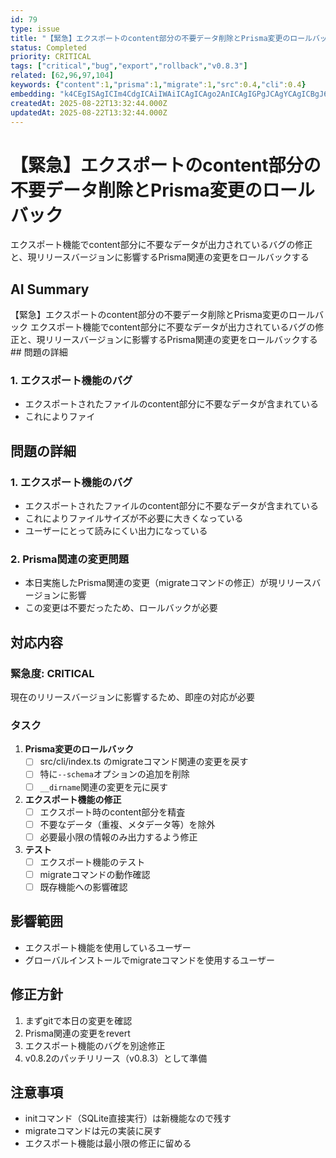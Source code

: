 ```yaml
---
id: 79
type: issue
title: "【緊急】エクスポートのcontent部分の不要データ削除とPrisma変更のロールバック"
status: Completed
priority: CRITICAL
tags: ["critical","bug","export","rollback","v0.8.3"]
related: [62,96,97,104]
keywords: {"content":1,"prisma":1,"migrate":1,"src":0.4,"cli":0.4}
embedding: "k4CEgISAgICIm4CdgICAiIWAiICAgICAgo2AnICAgIGPgJCAgYCAgICBgJ6AgICCl4CUgIaAgICCgoCagICAjImAkYCLgICAgI6Ai4CAgJaagJSAi4CAgIScgICAgICQpoCPgIyAgICKnYCDgICAkKOAh4CKgICAjJ2AkICAgIw="
createdAt: 2025-08-22T13:32:44.000Z
updatedAt: 2025-08-22T13:32:44.000Z
---
```


# 【緊急】エクスポートのcontent部分の不要データ削除とPrisma変更のロールバック

エクスポート機能でcontent部分に不要なデータが出力されているバグの修正と、現リリースバージョンに影響するPrisma関連の変更をロールバックする

## AI Summary

【緊急】エクスポートのcontent部分の不要データ削除とPrisma変更のロールバック エクスポート機能でcontent部分に不要なデータが出力されているバグの修正と、現リリースバージョンに影響するPrisma関連の変更をロールバックする ## 問題の詳細

### 1. エクスポート機能のバグ
- エクスポートされたファイルのcontent部分に不要なデータが含まれている
- これによりファイ

## 問題の詳細

### 1. エクスポート機能のバグ
- エクスポートされたファイルのcontent部分に不要なデータが含まれている
- これによりファイルサイズが不必要に大きくなっている
- ユーザーにとって読みにくい出力になっている

### 2. Prisma関連の変更問題
- 本日実施したPrisma関連の変更（migrateコマンドの修正）が現リリースバージョンに影響
- この変更は不要だったため、ロールバックが必要

## 対応内容

### 緊急度: CRITICAL
現在のリリースバージョンに影響するため、即座の対応が必要

### タスク

1. **Prisma変更のロールバック**
   - [ ] src/cli/index.ts のmigrateコマンド関連の変更を戻す
   - [ ] 特に`--schema`オプションの追加を削除
   - [ ] `__dirname`関連の変更を元に戻す

2. **エクスポート機能の修正**
   - [ ] エクスポート時のcontent部分を精査
   - [ ] 不要なデータ（重複、メタデータ等）を除外
   - [ ] 必要最小限の情報のみ出力するよう修正

3. **テスト**
   - [ ] エクスポート機能のテスト
   - [ ] migrateコマンドの動作確認
   - [ ] 既存機能への影響確認

## 影響範囲

- エクスポート機能を使用しているユーザー
- グローバルインストールでmigrateコマンドを使用するユーザー

## 修正方針

1. まずgitで本日の変更を確認
2. Prisma関連の変更をrevert
3. エクスポート機能のバグを別途修正
4. v0.8.2のパッチリリース（v0.8.3）として準備

## 注意事項

- initコマンド（SQLite直接実行）は新機能なので残す
- migrateコマンドは元の実装に戻す
- エクスポート機能は最小限の修正に留める
